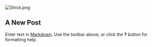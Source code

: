 ![Shick.png]({{site.baseurl}}/img/proj/Shick.png)
## A New Post

Enter text in [Markdown](http://daringfireball.net/projects/markdown/). Use the toolbar above, or click the **?** button for formatting help.
